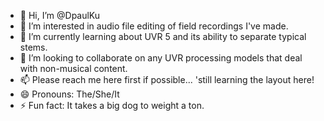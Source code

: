 - 👋 Hi, I’m @DpaulKu
- 👀 I’m interested in audio file editing of field recordings I've made.
- 🌱 I’m currently learning about UVR 5 and its ability to separate typical stems.
- 💞️ I’m looking to collaborate on any UVR processing models that deal with non-musical content.
- 📫 Please reach me here first if possible... 'still learning the layout here!
- 😄 Pronouns: The/She/It
- ⚡ Fun fact: It takes a big dog to weight a ton.

<!---
DpaulKu/DpaulKu is a ✨ special ✨ repository because its `README.md` (this file) appears on your GitHub profile.
You can click the Preview link to take a look at your changes.
--->
